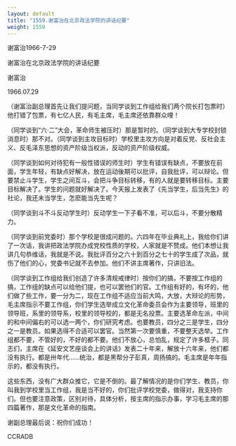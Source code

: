 ```yaml
---
layout: default
title: "1559.谢富治在北京政法学院的讲话纪要"
weight: 1559
---
```


谢富治1966-7-29

谢富治在北京政法学院的讲话纪要

谢富治

1966.07.29

（谢富治副总理首先让我们提问题，当同学谈到工作组给我们两个院长打包票时）他打错了包票，有七亿人民，有毛主席，毛主席还依靠群众哩！

（同学谈到“六·二”大会，革命师生被压时）那是暂时的。（同学谈到大专学校封锁消息时）那不对。（同学谈到主攻目标时）学校里主攻方向是对着反党、反社会主义、反毛泽东思想的资产阶级当权派，反动的资产阶级权威。

（同学谈到如何对待犯有一般性错误的师生时）学生有错误有缺点，不要放在前面，学生年轻，有缺点好解决，放在运动後期可以批评，自我批评，可以辩论。但要禁止斗学生，学生之间互斗，会把斗争目标转移，有的人就是要转移目标。主要目标解决了。学生的问题就好解决了。今天报上发表了《先当学生，后当先生》的社论，我还未当学生，怎麽能当先生呢？

（同学谈到斗不斗反动学生时）反动学生一下子看不准，可以后斗，不要分散精力。

（同学谈到前党委时）那个学校是很成问题的。六四年在毕业典礼上，我给你们讲了一次话，我讲把政法学院办成党校性质的学校，人家就是不赞成。他们本想让我讲几句恭维话，我就是不说。我批评百分之六十到百分之七十的学生成了次品，就伤了他们的心，党委书记就不去参加。他们不讲主席著作，只讲旧法。

（同学谈到工作组给我们创造了许多清规戒律时）按你们的搞，不要按工作组的搞，工作组的缺点可以给他们提，也可以罢他们的官。工作组有好的，有坏的，他们做了些工作，要一分为二，现在工作组不适应当前大鸣，大放，大辩论的形势，毛主席指示不要工作组，你们学生选举成立文化革命委员会作为主要领导，班里的领导班，系里的领导系，校里的领导校的，都是无名投票。主要选革命左派，中间的和中间偏右的可以选一两个，你们研究考虑。也要教员，四分之三是学生，四分之一是教员。如果选得不合适可以罢官。当然第一次要慎重，不要整天选举。工作组都不要，不管好的，不好的都不要。他们不放心，总怕乱，规定了许多框子。同志们，主席在《延安文艺座谈会上的讲话》发表二十年来，解放十六年来，他们都没有执行。都是卅年代……统治，都是黑帮分子彭真，周扬搞的。毛主席是年年指示的，都没有执行。

这些东西，没有广大群众推它，它是不倒的。最了解情况的是你们学生、教员，你叫我到学校里当工作组，我是当不好的，你们批评学校党委，做得对，我支持你们。但也要注意政策，区别对待，具体分析，按主席的指示办事，学习毛主席的那四篇著作，那是文化革命的指南。

谢副总理最后说：祝你们成功！

CCRADB

